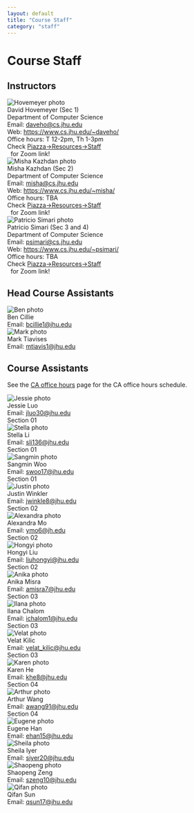```yaml
---
layout: default
title: "Course Staff"
category: "staff"
---
```


# Course Staff

## Instructors

<div class="card_container">

<div class="card">
  <img alt="Hovemeyer photo" src="{{site.baseurl}}/img/staffpix/hovemeyer.jpg">
  <div class="details">
   <span class="name_and_role">David Hovemeyer (Sec 1)</span><br>
   Department of Computer Science<br>
   Email: <a href="mailto:daveho@cs.jhu.edu">daveho@cs.jhu.edu</a><br>
   Web: <a class="external" target="_blank" href="https://www.cs.jhu.edu/~daveho/">https://www.cs.jhu.edu/~daveho/</a><br>
   Office hours: T 12-2pm, Th 1-3pm<br>
   Check <a class="external" target="_blank" href="https://piazza.com/jhu/spring2022/en601220/staff">Piazza→Resources→Staff</a><br>&nbsp;&nbsp;for Zoom link!
  </div>
</div>

<div class="card">
  <img alt="Misha Kazhdan photo" src="{{site.baseurl}}/img/staffpix/kazhdan.jpg">
  <div class="details">
   <span class="name_and_role">Misha Kazhdan (Sec 2)</span><br>
   Department of Computer Science<br>
   Email: <a href="mailto:misha@cs.jhu.edu">misha@cs.jhu.edu</a><br>
   Web: <a class="external" target="_blank" href="https://www.cs.jhu.edu/~misha/">https://www.cs.jhu.edu/~misha/</a><br>
   Office hours: TBA<br>
   Check <a class="external" target="_blank" href="https://piazza.com/jhu/spring2022/en601220/staff">Piazza→Resources→Staff</a><br>&nbsp;&nbsp;for Zoom link!
  </div>
</div>

<div class="card">
  <img alt="Patricio Simari photo" src="{{site.baseurl}}/img/staffpix/simari.jpg">
  <div class="details">
   <span class="name_and_role">Patricio Simari (Sec 3 and 4)</span><br>
   Department of Computer Science<br>
   Email: <a href="mailto:psimari@cs.jhu.edu">psimari@cs.jhu.edu</a><br>
   Web: <a class="external" target="_blank" href="https://www.cs.jhu.edu/~EMAIL/">https://www.cs.jhu.edu/~psimari/</a><br>
   Office hours: TBA<br>
   Check <a class="external" target="_blank" href="https://piazza.com/jhu/spring2022/en601220/staff">Piazza→Resources→Staff</a><br>&nbsp;&nbsp;for Zoom link!
  </div>
</div>

<!--
<div class="card">
  <img alt="NAME photo" src="{{site.baseurl}}/img/staffpix/NAME.jpg">
  <div class="details">
   <span class="name_and_role">FIRSTNAME LASTNAME (Sec X)</span><br>
   Department of Computer Science<br>
   Email: <a href="mailto:EMAIL@cs.jhu.edu">EMAIL@cs.jhu.edu</a><br>
   Web: <a href="https://www.cs.jhu.edu/~EMAIL/">https://www.cs.jhu.edu/~EMAIL/</a><br>
   Office hours: TBA<br>
   Check <a href="https://piazza.com/jhu/spring2022/en601220/staff">Piazza→Resources→Staff</a><br>&nbsp;&nbsp;for Zoom link!
  </div>
</div>
-->

</div>

## Head Course Assistants

<div class="card_container">

<div class="card">
  <img alt="Ben photo" src="{{site.baseurl}}/img/staffpix/ben.jpg">
  <div class="details">
   <span class="name_and_role">Ben Cillie</span><br>
   Email: <a href="mailto:bcillie1@jhu.edu">bcillie1@jhu.edu</a><br>
  </div>
</div>

<div class="card">
  <img alt="Mark photo" src="{{site.baseurl}}/img/staffpix/mark.jpg">
  <div class="details">
   <span class="name_and_role">Mark Tiavises</span><br>
   Email: <a href="mailto:mtiavis1@jhu.edu">mtiavis1@jhu.edu</a><br>
  </div>
</div>

</div>

## Course Assistants

See the [CA office hours](officehours.html) page for the CA office hours schedule.

<div class="card_container">

<div class="card">
  <img alt="Jessie photo" src="{{site.baseurl}}/img/staffpix/jessie.jpg">
  <div class="details">
   <span class="name_and_role">Jessie Luo</span><br>
   Email: <a href="mailto:jluo30@jhu.edu">jluo30@jhu.edu</a><br>
   Section 01
  </div>
</div>

<div class="card">
  <img alt="Stella photo" src="{{site.baseurl}}/img/staffpix/stella.jpg">
  <div class="details">
   <span class="name_and_role">Stella Li</span><br>
   Email: <a href="mailto:sli136@jhu.edu">sli136@jhu.edu</a><br>
   Section 01
  </div>
</div>

<div class="card">
  <img alt="Sangmin photo" src="{{site.baseurl}}/img/staffpix/sangmin.jpg">
  <div class="details">
   <span class="name_and_role">Sangmin Woo</span><br>
   Email: <a href="mailto:swoo17@jhu.edu">swoo17@jhu.edu</a><br>
   Section 01
  </div>
</div>

<div class="card">
  <img alt="Justin photo" src="{{site.baseurl}}/img/staffpix/justin.jpg">
  <div class="details">
   <span class="name_and_role">Justin Winkler</span><br>
   Email: <a href="mailto:jwinkle8@jhu.edu">jwinkle8@jhu.edu</a><br>
   Section 02
  </div>
</div>

<div class="card">
  <img alt="Alexandra photo" src="{{site.baseurl}}/img/staffpix/alexandra.jpg">
  <div class="details">
   <span class="name_and_role">Alexandra Mo</span><br>
   Email: <a href="mailto:ymo6@jh.edu">ymo6@jh.edu</a><br>
   Section 02
  </div>
</div>

<div class="card">
  <img alt="Hongyi photo" src="{{site.baseurl}}/img/staffpix/placeholder.jpg">
  <div class="details">
   <span class="name_and_role">Hongyi Liu</span><br>
   Email: <a href="mailto:liuhongyi@jhu.edu">liuhongyi@jhu.edu</a><br>
   Section 02
  </div>
</div>

<div class="card">
  <img alt="Anika photo" src="{{site.baseurl}}/img/staffpix/anika.jpg">
  <div class="details">
   <span class="name_and_role">Anika Misra</span><br>
   Email: <a href="mailto:amisra7@jhu.edu">amisra7@jhu.edu</a><br>
   Section 03
  </div>
</div>

<div class="card">
  <img alt="Ilana photo" src="{{site.baseurl}}/img/staffpix/placeholder.jpg">
  <div class="details">
   <span class="name_and_role">Ilana Chalom</span><br>
   Email: <a href="mailto:ichalom1@jhu.edu">ichalom1@jhu.edu</a><br>
   Section 03
  </div>
</div>

<div class="card">
  <img alt="Velat photo" src="{{site.baseurl}}/img/staffpix/placeholder.jpg">
  <div class="details">
   <span class="name_and_role">Velat Kilic</span><br>
   Email: <a href="mailto:velat_kilic@jhu.edu">velat_kilic@jhu.edu</a><br>
   Section 03
  </div>
</div>

<div class="card">
  <img alt="Karen photo" src="{{site.baseurl}}/img/staffpix/placeholder.jpg">
  <div class="details">
   <span class="name_and_role">Karen He</span><br>
   Email: <a href="mailto:khe8@jhu.edu">khe8@jhu.edu</a><br>
   Section 04
  </div>
</div>

<div class="card">
  <img alt="Arthur photo" src="{{site.baseurl}}/img/staffpix/placeholder.jpg">
  <div class="details">
   <span class="name_and_role">Arthur Wang</span><br>
   Email: <a href="mailto:awang91@jhu.edu">awang91@jhu.edu</a><br>
   Section 04
  </div>
</div>

<div class="card">
  <img alt="Eugene photo" src="{{site.baseurl}}/img/staffpix/eugene.jpg">
  <div class="details">
   <span class="name_and_role">Eugene Han</span><br>
   Email: <a href="mailto:ehan15@jhu.edu">ehan15@jhu.edu</a><br>
  </div>
</div>

<div class="card">
  <img alt="Sheila photo" src="{{site.baseurl}}/img/staffpix/sheila.jpg">
  <div class="details">
   <span class="name_and_role">Sheila Iyer</span><br>
   Email: <a href="mailto:siyer20@jhu.edu">siyer20@jhu.edu</a><br>
  </div>
</div>

<div class="card">
  <img alt="Shaopeng photo" src="{{site.baseurl}}/img/staffpix/shaopeng.jpg">
  <div class="details">
   <span class="name_and_role">Shaopeng Zeng</span><br>
   Email: <a href="mailto:szeng10@jhu.edu">szeng10@jhu.edu</a><br>
  </div>
</div>

<div class="card">
  <img alt="Qifan photo" src="{{site.baseurl}}/img/staffpix/qifan.jpg">
  <div class="details">
   <span class="name_and_role">Qifan Sun</span><br>
   Email: <a href="mailto:qsun17@jhu.edu">qsun17@jhu.edu</a><br>
  </div>
</div>

<!--
<div class="card">
  <img alt="NAME photo" src="{{site.baseurl}}/img/staffpix/NAME.jpg">
  <div class="details">
   <span class="name_and_role">FIRSTNAME LASTNAME</span><br>
   Email: <a href="mailto:"></a><br>
  </div>
</div>
-->

</div>
